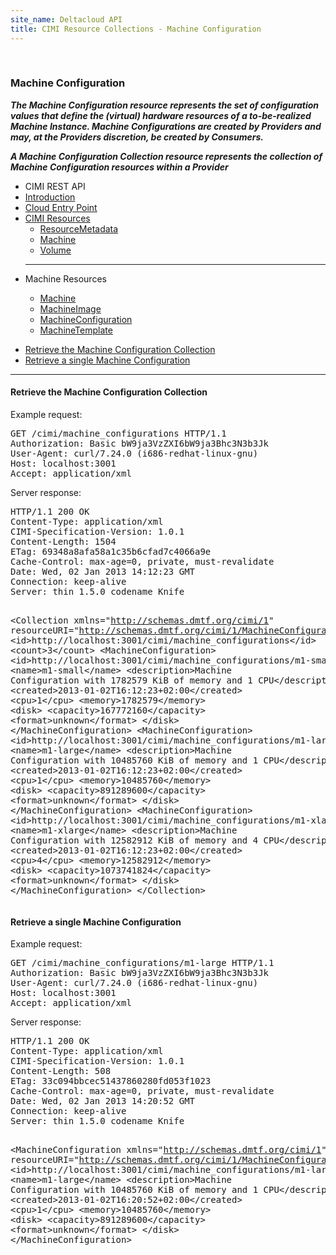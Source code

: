```yaml
---
site_name: Deltacloud API
title: CIMI Resource Collections - Machine Configuration
---
```


<br/>

<div class="row">
  <div class="span9">

<h3 id="cimi-machine-config">Machine Configuration</h3>
<p>
<strong><em>
The Machine Configuration resource represents the set of configuration values that define the (virtual)
hardware resources of a to-be-realized Machine Instance. Machine Configurations are created by
Providers and may, at the Providers discretion, be created by Consumers.

A Machine Configuration Collection resource represents the collection of Machine Configuration
resources within a Provider
</em></strong>
</p>

  </div>
  <div class="span3">

<ul class="nav nav-list well">
  <li class="nav-header">
    CIMI REST API
  </li>
  <li><a href="/cimi-rest.html">Introduction</a></li>
  <li><a href="/cimi-rest/cimi-rest-entry-point.html">Cloud Entry Point</a></li>
  <li class="dropdown">
    <a href="#" class="dropdown-toggle" data-toggle="dropdown">
      CIMI Resources
      <b class="caret"></b>
    </a>
    <ul class="dropdown-menu">
      <li><a href="/cimi-rest/cimi-rest-resource-metadata.html">ResourceMetadata</a></li>
      <li><a href="/cimi-rest/cimi-rest-collections.html">Machine</a></li>
      <li><a href="/cimi-rest/cimi-rest-volumes.html">Volume</a></li>
    </ul>
  </li>
  <hr/>
  <li class="nav-header">
    Machine Resources
  </li>
  <ul class="nav nav-list">
    <li><a href="/cimi-rest/cimi-rest-collections.html">Machine</a></li>
    <li><a href="/cimi-rest/cimi-rest-machine-images.html">MachineImage</a></li>
    <li class="active"><a href="/cimi-rest/cimi-rest-machine-configs.html">MachineConfiguration</a></li>
    <li><a href="/cimi-rest/cimi-rest-machine-templates.html">MachineTemplate</a></li>
  </ul>

</ul>

  </div>

</div>

<ul class="nav nav-pills">
  <li class="active"><a href="#config-collection" data-toggle="tab">Retrieve the Machine Configuration Collection</a></li>
  <li><a href="#single-config" data-toggle="tab">Retrieve a single Machine Configuration</a></li>
</ul>

<hr>

<div class="tab-content">
  <div class="tab-pane active" id="config-collection">

<h4>Retrieve the Machine Configuration Collection</h4>

<p>Example request:</p>
<pre>
GET /cimi/machine_configurations HTTP/1.1
Authorization: Basic bW9ja3VzZXI6bW9ja3Bhc3N3b3Jk
User-Agent: curl/7.24.0 (i686-redhat-linux-gnu)
Host: localhost:3001
Accept: application/xml
</pre>

<p>Server response:</p>
<pre>
HTTP/1.1 200 OK
Content-Type: application/xml
CIMI-Specification-Version: 1.0.1
Content-Length: 1504
ETag: 69348a8afa58a1c35b6cfad7c4066a9e
Cache-Control: max-age=0, private, must-revalidate
Date: Wed, 02 Jan 2013 14:12:23 GMT
Connection: keep-alive
Server: thin 1.5.0 codename Knife

&lt;Collection xmlns="http://schemas.dmtf.org/cimi/1"
          resourceURI="http://schemas.dmtf.org/cimi/1/MachineConfigurationCollection"&gt;
  &lt;id&gt;http://localhost:3001/cimi/machine_configurations&lt;/id&gt;
  &lt;count&gt;3&lt;/count&gt;
  &lt;MachineConfiguration&gt;
    &lt;id&gt;http://localhost:3001/cimi/machine_configurations/m1-small&lt;/id&gt;
    &lt;name&gt;m1-small&lt;/name&gt;
    &lt;description&gt;Machine Configuration with 1782579 KiB of memory and 1 CPU&lt;/description&gt;
    &lt;created&gt;2013-01-02T16:12:23+02:00&lt;/created&gt;
    &lt;cpu&gt;1&lt;/cpu&gt;
    &lt;memory&gt;1782579&lt;/memory&gt;
    &lt;disk&gt;
      &lt;capacity&gt;167772160&lt;/capacity&gt;
      &lt;format&gt;unknown&lt;/format&gt;
    &lt;/disk&gt;
  &lt;/MachineConfiguration&gt;
  &lt;MachineConfiguration&gt;
    &lt;id&gt;http://localhost:3001/cimi/machine_configurations/m1-large&lt;/id&gt;
    &lt;name&gt;m1-large&lt;/name&gt;
    &lt;description&gt;Machine Configuration with 10485760 KiB of memory and 1 CPU&lt;/description&gt;
    &lt;created&gt;2013-01-02T16:12:23+02:00&lt;/created&gt;
    &lt;cpu&gt;1&lt;/cpu&gt;
    &lt;memory&gt;10485760&lt;/memory&gt;
    &lt;disk&gt;
      &lt;capacity&gt;891289600&lt;/capacity&gt;
      &lt;format&gt;unknown&lt;/format&gt;
    &lt;/disk&gt;
  &lt;/MachineConfiguration&gt;
  &lt;MachineConfiguration&gt;
    &lt;id&gt;http://localhost:3001/cimi/machine_configurations/m1-xlarge&lt;/id&gt;
    &lt;name&gt;m1-xlarge&lt;/name&gt;
    &lt;description&gt;Machine Configuration with 12582912 KiB of memory and 4 CPU&lt;/description&gt;
    &lt;created&gt;2013-01-02T16:12:23+02:00&lt;/created&gt;
    &lt;cpu&gt;4&lt;/cpu&gt;
    &lt;memory&gt;12582912&lt;/memory&gt;
    &lt;disk&gt;
      &lt;capacity&gt;1073741824&lt;/capacity&gt;
      &lt;format&gt;unknown&lt;/format&gt;
    &lt;/disk&gt;
  &lt;/MachineConfiguration&gt;
&lt;/Collection&gt;
</pre>
  </div>


  <div class="tab-pane" id="single-config">

<h4>Retrieve a single Machine Configuration</h4>

<p>Example request:</p>
<pre>
GET /cimi/machine_configurations/m1-large HTTP/1.1
Authorization: Basic bW9ja3VzZXI6bW9ja3Bhc3N3b3Jk
User-Agent: curl/7.24.0 (i686-redhat-linux-gnu)
Host: localhost:3001
Accept: application/xml
</pre>

<p>Server response:</p>
<pre>
HTTP/1.1 200 OK
Content-Type: application/xml
CIMI-Specification-Version: 1.0.1
Content-Length: 508
ETag: 33c094bbcec51437860280fd053f1023
Cache-Control: max-age=0, private, must-revalidate
Date: Wed, 02 Jan 2013 14:20:52 GMT
Connection: keep-alive
Server: thin 1.5.0 codename Knife

&lt;MachineConfiguration xmlns="http://schemas.dmtf.org/cimi/1"
          resourceURI="http://schemas.dmtf.org/cimi/1/MachineConfiguration"&gt;
  &lt;id&gt;http://localhost:3001/cimi/machine_configurations/m1-large&lt;/id&gt;
  &lt;name&gt;m1-large&lt;/name&gt;
  &lt;description&gt;Machine Configuration with 10485760 KiB of memory and 1 CPU&lt;/description&gt;
  &lt;created&gt;2013-01-02T16:20:52+02:00&lt;/created&gt;
  &lt;cpu&gt;1&lt;/cpu&gt;
  &lt;memory&gt;10485760&lt;/memory&gt;
  &lt;disk&gt;
    &lt;capacity&gt;891289600&lt;/capacity&gt;
    &lt;format&gt;unknown&lt;/format&gt;
  &lt;/disk&gt;
&lt;/MachineConfiguration&gt;


</pre>
  </div>
</div>

